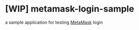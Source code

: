 # [WIP] metamask-login-sample

a sample application for testing [MetaMask](https://github.com/MetaMask) login
